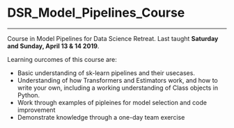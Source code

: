 # DSR_Model_Pipelines_Course
----------------------------------------
Course in Model Pipelines for Data Science Retreat.
Last taught **Saturday and Sunday, April 13 & 14 2019**.

Learning ourcomes of this course are:
- Basic understanding of sk-learn pipelines and their usecases.
- Understanding of how Transformers and Estimators work, and how to write your own, including a working understanding of Class objects in Python.
- Work through examples of pipleines for model selection and code improvement
- Demonstrate knowledge through a one-day team exercise
